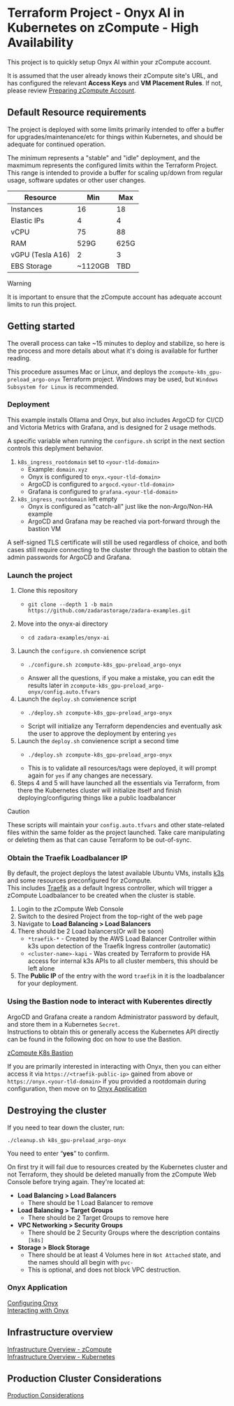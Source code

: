# Terraform Project - Onyx AI in Kubernetes on zCompute - High Availability

This project is to quickly setup Onyx AI within your zCompute account.

It is assumed that the user already knows their zCompute site's URL, and has configured the relevant **Access Keys** and **VM Placement Rules**. If not, please review [Preparing zCompute Account](01_setup-zcompute.md).

## Default Resource requirements

The project is deployed with some limits primarily intended to offer a buffer for upgrades/maintenance/etc for things within Kubernetes, and should be adequate for continued operation.

The minimum represents a "stable" and "idle" deployment, and the maxmimum represents the configured limits within the Terraform Project.   
This range is intended to provide a buffer for scaling up/down from regular usage, software updates or other user changes.

| Resource | Min | Max |
| -------- | --- | --- |
| Instances  | 16 | 18 |
| Elastic IPs | 4 | 4 |
| vCPU | 75 | 88 |
| RAM | 529G | 625G |
| vGPU (Tesla A16) | 2 | 3 |
| EBS Storage | ~1120GB | TBD |

> [!WARNING]
> It is important to ensure that the zCompute account has adequate account limits to run this project.

## Getting started

The overall process can take ~15 minutes to deploy and stabilize, so here is the process and more details about what it's doing is available for further reading.

This procedure assumes Mac or Linux, and deploys the `zcompute-k8s_gpu-preload_argo-onyx` Terraform project. Windows may be used, but `Windows Subsystem for Linux` is recommended.

### Deployment

This example installs Ollama and Onyx, but also includes ArgoCD for CI/CD and Victoria Metrics with Grafana, and is designed for 2 usage methods.

A specific variable when running the `configure.sh` script in the next section controls this deplyment behavior.

1. `k8s_ingress_rootdomain` set to `<your-tld-domain>`
   * Example: `domain.xyz`
   * Onyx is configured to `onyx.<your-tld-domain>`
   * ArgoCD is configured to `argocd.<your-tld-domain>`
   * Grafana is configured to `grafana.<your-tld-domain>`
2. `k8s_ingress_rootdomain` left empty
   * Onyx is configured as "catch-all" just like the non-Argo/Non-HA example
   * ArgoCD and Grafana may be reached via port-forward through the bastion VM

A self-signed TLS certificate will still be used regardless of choice, and both cases still require connecting to the cluster through the bastion to obtain the admin passwords for ArgoCD and Grafana.

### Launch the project

1. Clone this repository
   * ```
     git clone --depth 1 -b main https://github.com/zadarastorage/zadara-examples.git
     ```
2. Move into the onyx-ai directory
   * ```
     cd zadara-examples/onyx-ai
     ```
3. Launch the `configure.sh` convienence script
   * ```
     ./configure.sh zcompute-k8s_gpu-preload_argo-onyx
     ```
   * Answer all the questions, if you make a mistake, you can edit the results later in `zcompute-k8s_gpu-preload_argo-onyx/config.auto.tfvars`
4. Launch the `deploy.sh` convienence script
   * ```
     ./deploy.sh zcompute-k8s_gpu-preload_argo-onyx
     ```
   * Script will initialize any Terraform dependencies and eventually ask the user to approve the deployment by entering `yes`
5. Launch the `deploy.sh` convienence script a second time
   * ```
     ./deploy.sh zcompute-k8s_gpu-preload_argo-onyx
     ```
   * This is to validate all resources/tags were deployed, it will prompt again for `yes` if any changes are necessary.
6. Steps 4 and 5 will have launched all the essentials via Terraform, from there the Kubernetes cluster will initialize itself and finish deploying/configuring things like a public loadbalancer

> [!CAUTION]
> These scripts will maintain your `config.auto.tfvars` and other state-related files within the same folder as the project launched. Take care manipulating or deleting them as that can cause Terraform to be out-of-sync.

### Obtain the Traefik Loadbalancer IP

By default, the project deploys the latest available Ubuntu VMs, installs [k3s](https://k3s.io/) and some resources preconfigured for zCompute.   
This includes [Traefik](https://traefik.io/) as a default Ingress controller, which will trigger a zCompute Loadbalancer to be created when the cluster is stable.

1. Login to the zCompute Web Console
2. Switch to the desired Project from the top-right of the web page
3. Navigate to **Load Balancing > Load Balancers**
4. There should be 2 Load balancers(Or will be soon)
   * `*traefik-*` - Created by the AWS Load Balancer Controller within k3s upon detection of the Traefik Ingress controller (automatic)
   * `<cluster-name>-kapi` - Was created by Terraform to provide HA access for internal k3s APIs to all cluster members, this should be left alone
5. The **Public IP** of the entry with the word `traefik` in it is the loadbalancer for your deployment.

### Using the Bastion node to interact with Kuberentes directly

ArgoCD and Grafana create a random Administrator password by default, and store them in a Kubernetes `Secret`.   
Instructions to obtain this or generally access the Kubernetes API directly can be found in the following doc on how to use the Bastion.

[zCompute K8s Bastion](zcompute_bastion.md)

If you are primarily interested in interacting with Onyx, then you can either access it via `https://<traefik-public-ip>` gained from above or `https://onyx.<your-tld-domain>` if you provided a rootdomain during configuration, then move on to [Onyx Application](#onyx-application)

## Destroying the cluster

If you need to tear down the cluster, run:
```
./cleanup.sh k8s_gpu-preload_argo-onyx
```

You need to enter “**yes**” to confirm.

On first try it will fail due to resources created by the Kubernetes cluster and not Terraform, they should be deleted manually from the zCompute Web Console before trying again. They're located at:

* **Load Balancing > Load Balancers**
  * There should be 1 Load Balancer to remove
* **Load Balancing > Target Groups**
  * There should be 2 Target Groups to remove here
* **VPC Networking > Security Groups**
  * There should be 2 Security Groups where the description contains `[k8s]`
* **Storage > Block Storage**
  * There should be at least 4 Volumes here in `Not Attached` state, and the names should all begin with `pvc-`
  * This is optional, and does not block VPC destruction.

### Onyx Application

[Configuring Onyx](onyx_configure.md)   
[Interacting with Onyx](onyx_usage.md)

## Infrastructure overview

[Infrastructure Overview - zCompute](onyx_infrastructure-zcompute.md)   
[Infrastructure Overview - Kubernetes](onyx_infrastructure-kubernetes.md)

## Production Cluster Considerations

[Production Considerations](production-considerations.md)
